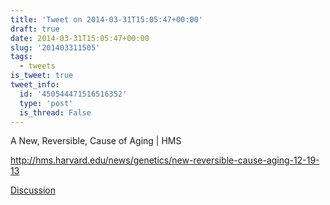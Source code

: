 ```yaml
---
title: 'Tweet on 2014-03-31T15:05:47+00:00'
draft: true
date: 2014-03-31T15:05:47+00:00
slug: '201403311505'
tags:
  - tweets
is_tweet: true
tweet_info:
  id: '450544471516516352'
  type: 'post'
  is_thread: False
---
```




A New, Reversible, Cause of Aging | HMS

 <http://hms.harvard.edu/news/genetics/new-reversible-cause-aging-12-19-13>

[Discussion](https://x.com/sytelus/status/450544471516516352)
